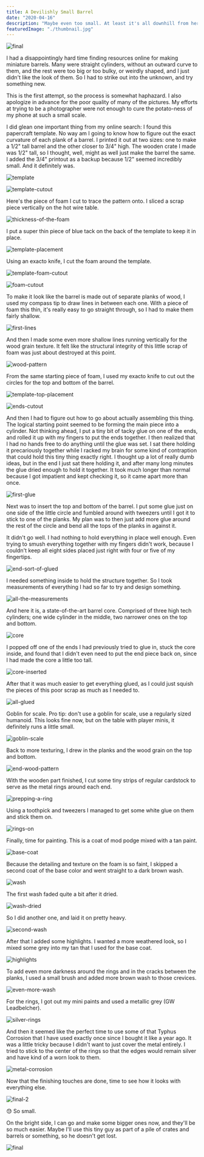 ```yaml
---
title: A Devilishly Small Barrel
date: "2020-04-16"
description: "Maybe even too small. At least it's all downhill from here."
featuredImage: "./thumbnail.jpg"
---
```


![final](thumbnail.jpg)

I had a disappointingly hard time finding resources online for making miniature barrels. Many were straight cylinders, without an outward curve to them, and the rest were too big or too bulky, or weirdly shaped, and I just didn't like the look of them. So I had to strike out into the unknown, and try something new.

This is the first attempt, so the process is somewhat haphazard. I also apologize in advance for the poor quality of many of the pictures. My efforts at trying to be a photographer were not enough to cure the potato-ness of my phone at such a small scale.

I did glean one important thing from my online search: I found this papercraft template. No way am I going to know how to figure out the exact curvature of each plank of a barrel. I printed it out at two sizes: one to make a 1/2" tall barrel and the other closer to 3/4" high. The wooden crate I made was 1/2" tall, so I thought, well, might as well just make the barrel the same. I added the 3/4" printout as a backup because 1/2" seemed incredibly small. And it definitely was.

![template](template.jpg)

![template-cutout](template-cutout.jpg)

Here's the piece of foam I cut to trace the pattern onto. I sliced a scrap piece vertically on the hot wire table.

![thickness-of-the-foam](thickness-of-the-foam.jpg)

I put a super thin piece of blue tack on the back of the template to keep it in place.

![template-placement](template-placement.jpg)

Using an exacto knife, I cut the foam around the template.

![template-foam-cutout](template-foam-cutout.jpg)

![foam-cutout](foam-cutout.jpg)

To make it look like the barrel is made out of separate planks of wood, I used my compass tip to draw lines in between each one. With a piece of foam this thin, it's really easy to go straight through, so I had to make them fairly shallow.

![first-lines](first-lines.jpg)

And then I made some even more shallow lines running vertically for the wood grain texture. It felt like the structural integrity of this little scrap of foam was just about destroyed at this point.

![wood-pattern](wood-pattern.jpg)

From the same starting piece of foam, I used my exacto knife to cut out the circles for the top and bottom of the barrel.

![template-top-placement](template-top-placement.jpg)

![ends-cutout](ends-cutout.jpg)

And then I had to figure out how to go about actually assembling this thing. The logical starting point seemed to be forming the main piece into a cylinder. Not thinking ahead, I put a tiny bit of tacky glue on one of the ends, and rolled it up with my fingers to put the ends together. I then realized that I had no hands free to do anything until the glue was set. I sat there holding it precariously together while I racked my brain for some kind of contraption that could hold this tiny thing exactly right. I thought up a lot of really dumb ideas, but in the end I just sat there holding it, and after many long minutes the glue dried enough to hold it together. It took much longer than normal because I got impatient and kept checking it, so it came apart more than once.

![first-glue](first-glue.jpg)

Next was to insert the top and bottom of the barrel. I put some glue just on one side of the little circle and fumbled around with tweezers until I got it to stick to one of the planks. My plan was to then just add more glue around the rest of the circle and bend all the tops of the planks in against it.

It didn't go well. I had nothing to hold everything in place well enough. Even trying to smush everything together with my fingers didn't work, because I couldn't keep all eight sides placed just right with four or five of my fingertips.

![end-sort-of-glued](end-sort-of-glued.jpg)

I needed something inside to hold the structure together. So I took measurements of everything I had so far to try and design something.

![all-the-measurements](all-the-measurements.jpg)

And here it is, a state-of-the-art barrel core. Comprised of three high tech cylinders; one wide cylinder in the middle, two narrower ones on the top and bottom.

![core](core.jpg)

I popped off one of the ends I had previously tried to glue in, stuck the core inside, and found that I didn't even need to put the end piece back on, since I had made the core a little too tall.

![core-inserted](core-inserted.jpg)

After that it was much easier to get everything glued, as I could just squish the pieces of this poor scrap as much as I needed to.

![all-glued](all-glued.jpg)

Goblin for scale. Pro tip: don't use a goblin for scale, use a regularly sized humanoid. This looks fine now, but on the table with player minis, it definitely runs a little small.

![goblin-scale](goblin-scale.jpg)

Back to more texturing, I drew in the planks and the wood grain on the top and bottom.

![end-wood-pattern](end-wood-pattern.jpg)

With the wooden part finished, I cut some tiny strips of regular cardstock to serve as the metal rings around each end.

![prepping-a-ring](prepping-a-ring.jpg)

Using a toothpick and tweezers I managed to get some white glue on them and stick them on.

![rings-on](rings-on.jpg)

Finally, time for painting. This is a coat of mod podge mixed with a tan paint.

![base-coat](base-coat.jpg)

Because the detailing and texture on the foam is so faint, I skipped a second coat of the base color and went straight to a dark brown wash.

![wash](wash.jpg)

The first wash faded quite a bit after it dried.

![wash-dried](wash-dried.jpg)

So I did another one, and laid it on pretty heavy.

![second-wash](second-wash.jpg)

After that I added some highlights. I wanted a more weathered look, so I mixed some grey into my tan that I used for the base coat.

![highlights](highlights.jpg)

To add even more darkness around the rings and in the cracks between the planks, I used a small brush and added more brown wash to those crevices.

![even-more-wash](even-more-wash.jpg)

For the rings, I got out my mini paints and used a metallic grey (GW Leadbelcher).

![silver-rings](silver-rings.jpg)

And then it seemed like the perfect time to use some of that Typhus Corrosion that I have used exactly once since I bought it like a year ago. It was a little tricky because I didn't want to just cover the metal entirely. I tried to stick to the center of the rings so that the edges would remain silver and have kind of a worn look to them.

![metal-corrosion](metal-corrosion.jpg)

Now that the finishing touches are done, time to see how it looks with everything else.

![final-2](final-1.jpg)

😓 So small.

On the bright side, I can go and make some bigger ones now, and they'll be so much easier. Maybe I'll use this tiny guy as part of a pile of crates and barrels or something, so he doesn't get lost.

![final](final.jpg)
